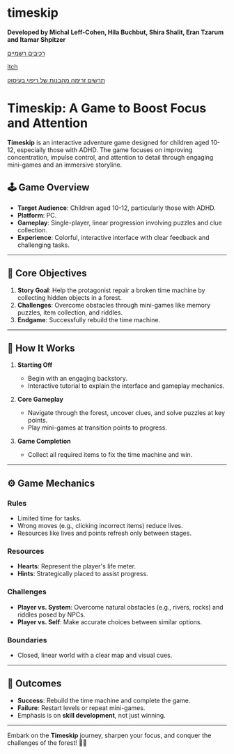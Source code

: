# timeskip

**Developed by Michal Leff-Cohen, Hila Buchbut, Shira Shalit, Eran Tzarum and Itamar Shpitzer**

[רכיבים רשמיים](https://github.com/gamedev-ariel/timeskip/wiki)

[itch](https://eran-david.itch.io/timeskip)

[תרשים זרימה מהבנות של ריפוי בעיסוק](https://github.com/gamedev-ariel/timeskip/blob/main/gameFlow.pdf)


# Timeskip: A Game to Boost Focus and Attention  

**Timeskip** is an interactive adventure game designed for children aged 10-12, especially those with ADHD. The game focuses on improving concentration, impulse control, and attention to detail through engaging mini-games and an immersive storyline.  

## 🕹️ **Game Overview**  
- **Target Audience**: Children aged 10-12, particularly those with ADHD.  
- **Platform**: PC.  
- **Gameplay**: Single-player, linear progression involving puzzles and clue collection.  
- **Experience**: Colorful, interactive interface with clear feedback and challenging tasks.  

---

## 🌟 **Core Objectives**  
1. **Story Goal**: Help the protagonist repair a broken time machine by collecting hidden objects in a forest.  
2. **Challenges**: Overcome obstacles through mini-games like memory puzzles, item collection, and riddles.  
3. **Endgame**: Successfully rebuild the time machine.  

---

## 📜 **How It Works**  
1. **Starting Off**  
   - Begin with an engaging backstory.  
   - Interactive tutorial to explain the interface and gameplay mechanics.  

2. **Core Gameplay**  
   - Navigate through the forest, uncover clues, and solve puzzles at key points.  
   - Play mini-games at transition points to progress.  

3. **Game Completion**  
   - Collect all required items to fix the time machine and win.  

---

## ⚙️ **Game Mechanics**  

### **Rules**  
- Limited time for tasks.  
- Wrong moves (e.g., clicking incorrect items) reduce lives.  
- Resources like lives and points refresh only between stages.  

### **Resources**  
- **Hearts**: Represent the player's life meter.  
- **Hints**: Strategically placed to assist progress.  

### **Challenges**  
- **Player vs. System**: Overcome natural obstacles (e.g., rivers, rocks) and riddles posed by NPCs.  
- **Player vs. Self**: Make accurate choices between similar options.  

### **Boundaries**  
- Closed, linear world with a clear map and visual cues.  

---

## 🎯 **Outcomes**  
- **Success**: Rebuild the time machine and complete the game.  
- **Failure**: Restart levels or repeat mini-games.  
- Emphasis is on **skill development**, not just winning.  

---

Embark on the **Timeskip** journey, sharpen your focus, and conquer the challenges of the forest! 🌳✨  

